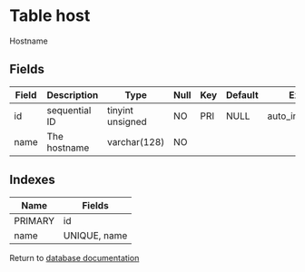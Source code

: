 Table host
===========

Hostname

Fields
------

| Field | Description   | Type             | Null | Key | Default | Extra          |
| ----- | ------------- | ---------------- | ---- | --- | ------- | -------------- |
| id    | sequential ID | tinyint unsigned | NO   | PRI | NULL    | auto_increment |
| name  | The hostname  | varchar(128)     | NO   |     |         |                |

Indexes
------------

| Name    | Fields       |
| ------- | ------------ |
| PRIMARY | id           |
| name    | UNIQUE, name |


Return to [database documentation](help/database)
